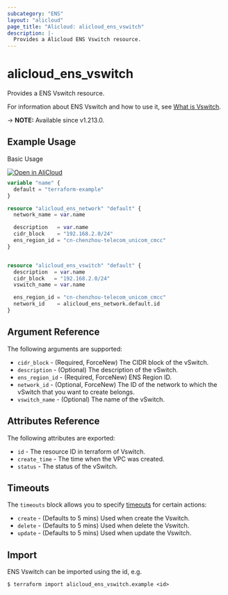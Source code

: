 ```yaml
---
subcategory: "ENS"
layout: "alicloud"
page_title: "Alicloud: alicloud_ens_vswitch"
description: |-
  Provides a Alicloud ENS Vswitch resource.
---
```


# alicloud_ens_vswitch

Provides a ENS Vswitch resource.



For information about ENS Vswitch and how to use it, see [What is Vswitch](https://www.alibabacloud.com/help/en/ens/developer-reference/api-createvswitch).

-> **NOTE:** Available since v1.213.0.

## Example Usage

Basic Usage

<div style="display: block;margin-bottom: 40px;"><div class="oics-button" style="float: right;position: absolute;margin-bottom: 10px;">
  <a href="https://api.aliyun.com/terraform?resource=alicloud_ens_vswitch&exampleId=37d441b7-70c9-0b35-25fb-44d7ba2378f43d298368&activeTab=example&spm=docs.r.ens_vswitch.0.37d441b770&intl_lang=EN_US" target="_blank">
    <img alt="Open in AliCloud" src="https://img.alicdn.com/imgextra/i1/O1CN01hjjqXv1uYUlY56FyX_!!6000000006049-55-tps-254-36.svg" style="max-height: 44px; max-width: 100%;">
  </a>
</div></div>

```terraform
variable "name" {
  default = "terraform-example"
}

resource "alicloud_ens_network" "default" {
  network_name = var.name

  description   = var.name
  cidr_block    = "192.168.2.0/24"
  ens_region_id = "cn-chenzhou-telecom_unicom_cmcc"
}


resource "alicloud_ens_vswitch" "default" {
  description  = var.name
  cidr_block   = "192.168.2.0/24"
  vswitch_name = var.name

  ens_region_id = "cn-chenzhou-telecom_unicom_cmcc"
  network_id    = alicloud_ens_network.default.id
}
```

## Argument Reference

The following arguments are supported:
* `cidr_block` - (Required, ForceNew) The CIDR block of the vSwitch.
* `description` - (Optional) The description of the vSwitch.
* `ens_region_id` - (Required, ForceNew) ENS Region ID.
* `network_id` - (Optional, ForceNew) The ID of the network to which the vSwitch that you want to create belongs.
* `vswitch_name` - (Optional) The name of the vSwitch.

## Attributes Reference

The following attributes are exported:
* `id` - The resource ID in terraform of Vswitch.
* `create_time` - The time when the VPC was created.
* `status` - The status of the vSwitch.

## Timeouts

The `timeouts` block allows you to specify [timeouts](https://developer.hashicorp.com/terraform/language/resources/syntax#operation-timeouts) for certain actions:
* `create` - (Defaults to 5 mins) Used when create the Vswitch.
* `delete` - (Defaults to 5 mins) Used when delete the Vswitch.
* `update` - (Defaults to 5 mins) Used when update the Vswitch.

## Import

ENS Vswitch can be imported using the id, e.g.

```shell
$ terraform import alicloud_ens_vswitch.example <id>
```
